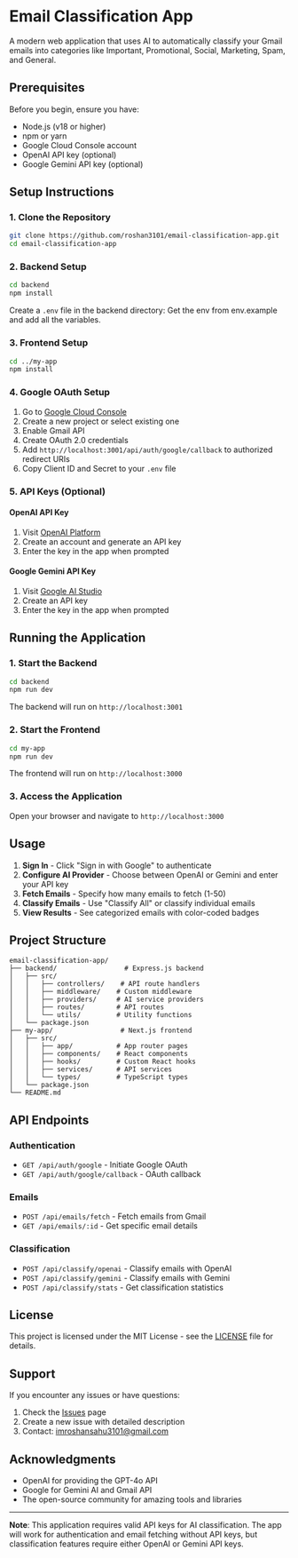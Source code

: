 # Email Classification App

A modern web application that uses AI to automatically classify your Gmail emails into categories like Important, Promotional, Social, Marketing, Spam, and General.

## Prerequisites

Before you begin, ensure you have:

- Node.js (v18 or higher)
- npm or yarn
- Google Cloud Console account
- OpenAI API key (optional)
- Google Gemini API key (optional)

## Setup Instructions

### 1. Clone the Repository

```bash
git clone https://github.com/roshan3101/email-classification-app.git
cd email-classification-app
```

### 2. Backend Setup

```bash
cd backend
npm install
```

Create a `.env` file in the backend directory:
Get the env from env.example and add all the variables.

### 3. Frontend Setup

```bash
cd ../my-app
npm install
```

### 4. Google OAuth Setup

1. Go to [Google Cloud Console](https://console.cloud.google.com/)
2. Create a new project or select existing one
3. Enable Gmail API
4. Create OAuth 2.0 credentials
5. Add `http://localhost:3001/api/auth/google/callback` to authorized redirect URIs
6. Copy Client ID and Secret to your `.env` file

### 5. API Keys (Optional)

#### OpenAI API Key
1. Visit [OpenAI Platform](https://platform.openai.com/)
2. Create an account and generate an API key
3. Enter the key in the app when prompted

#### Google Gemini API Key
1. Visit [Google AI Studio](https://aistudio.google.com/)
2. Create an API key
3. Enter the key in the app when prompted

## Running the Application

### 1. Start the Backend

```bash
cd backend
npm run dev
```

The backend will run on `http://localhost:3001`

### 2. Start the Frontend

```bash
cd my-app
npm run dev
```

The frontend will run on `http://localhost:3000`

### 3. Access the Application

Open your browser and navigate to `http://localhost:3000`

## Usage

1. **Sign In** - Click "Sign in with Google" to authenticate
2. **Configure AI Provider** - Choose between OpenAI or Gemini and enter your API key
3. **Fetch Emails** - Specify how many emails to fetch (1-50)
4. **Classify Emails** - Use "Classify All" or classify individual emails
5. **View Results** - See categorized emails with color-coded badges

## Project Structure

```
email-classification-app/
├── backend/                 # Express.js backend
│   ├── src/
│   │   ├── controllers/    # API route handlers
│   │   ├── middleware/    # Custom middleware
│   │   ├── providers/     # AI service providers
│   │   ├── routes/        # API routes
│   │   └── utils/         # Utility functions
│   └── package.json
├── my-app/                 # Next.js frontend
│   ├── src/
│   │   ├── app/           # App router pages
│   │   ├── components/    # React components
│   │   ├── hooks/         # Custom React hooks
│   │   ├── services/      # API services
│   │   └── types/         # TypeScript types
│   └── package.json
└── README.md
```

## API Endpoints

### Authentication
- `GET /api/auth/google` - Initiate Google OAuth
- `GET /api/auth/google/callback` - OAuth callback

### Emails
- `POST /api/emails/fetch` - Fetch emails from Gmail
- `GET /api/emails/:id` - Get specific email details

### Classification
- `POST /api/classify/openai` - Classify emails with OpenAI
- `POST /api/classify/gemini` - Classify emails with Gemini
- `POST /api/classify/stats` - Get classification statistics

## License

This project is licensed under the MIT License - see the [LICENSE](LICENSE) file for details.

## Support

If you encounter any issues or have questions:

1. Check the [Issues](https://github.com/roshan3101/email-classification-app/issues) page
2. Create a new issue with detailed description
3. Contact: imroshansahu3101@gmail.com

## Acknowledgments

- OpenAI for providing the GPT-4o API
- Google for Gemini AI and Gmail API
- The open-source community for amazing tools and libraries

---

**Note**: This application requires valid API keys for AI classification. The app will work for authentication and email fetching without API keys, but classification features require either OpenAI or Gemini API keys.